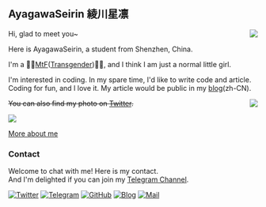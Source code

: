 ## AyagawaSeirin 綾川星凛

<a href="#">
  <img align="right" src="https://github-readme-stats.vercel.app/api?username=AyagawaSeirin&show_icons=true&hide_border=false&icon_color=ffb90f&title_color=586069&count_private=true&include_all_commits=true">
</a>

Hi, glad to meet you~

Here is AyagawaSeirin, a student from Shenzhen, China.

I'm a 🏳️‍🌈[MtF](https://en.wikipedia.org/wiki/Trans_woman)([Transgender](https://en.wikipedia.org/wiki/Transgender))🏳️‍⚧️, and I think I am just a normal little girl.

I'm interested in coding. In my spare time, I'd like to write code and article. Coding for fun, and I love it. My article would be public in my [blog](https://owomoe.net)(zh-CN).

<a href="#">
  <img align="right" src="https://github-readme-stats.vercel.app/api/top-langs/?username=AyagawaSeirin&layout=compact">
</a>

~~You can also find my photo on [Twitter](https://twitter.com/AyagawaSeirin/status/1687013115710644224).~~

![](https://komarev.com/ghpvc/?username=AyagawaSeirin&color=green)

[More about me](https://owomoe.net/other/7.html)

### Contact
Welcome to chat with me! Here is my contact.<br>
And I'm delighted if you can join my [Telegram Channel](https://t.me/rinrinmoe).

[![Twitter](https://img.shields.io/badge/Twitter-20235-1DA1F2?logo=twitter&logoColor=white&style=for-the-badge)](https://twitter.com/AyagawaSeirin)
[![Telegram](https://img.shields.io/badge/Telegram-@RinRinSeirin-00BFFF?logo=telegram&logoColor=white&style=for-the-badge)](https://t.me/RinRinSeirin)
[![GitHub](https://img.shields.io/badge/dynamic/json?logo=github&label=GitHub&color=181717&style=for-the-badge&query=$.data.totalSubs&url=https%3a%2f%2fapi.spencerwoo.com%2fsubstats%2f%3fsource%3dgithub%26queryKey%3dAyagawaSeirin)](https://github.com/AyagawaSeirin)
[![Blog](https://img.shields.io/badge/dynamic/json?logo=hexo&color=0E83CD&label=Blog&query=$.data.totalSubs&style=for-the-badge&url=https%3a%2f%2fapi.spencerwoo.com%2fsubstats%2f%3fsource%3dfeedly%26queryKey%3dhttps%3a%2f%2fowomoe.net%2ffeed%2findex.xml%26source%3dinoreader%26queryKey%3dhttps%3a%2f%2fblog.ichr.me%2fatom.xml)](https://owomoe.net/)
[![Mail](https://img.shields.io/badge/-AyagawaSeirin@outlook.com-911318?logo=Mail.RU&logoColor=white&style=for-the-badge)](mailto:AyagawaSeirin@outlook.com)
